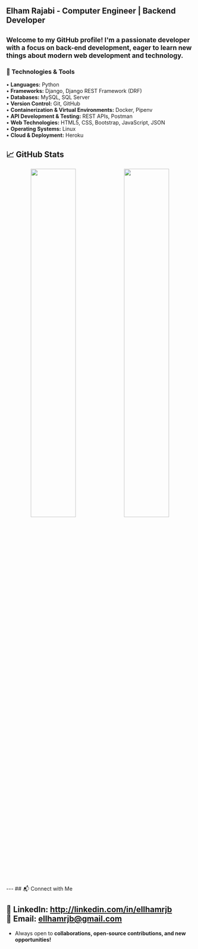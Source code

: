 ## Elham Rajabi - Computer Engineer | Backend Developer

<sub>Welcome to my GitHub profile! I'm a passionate developer with a focus on back-end development, eager to learn new things about modern web development and technology.</sub>
---
### **🔧 Technologies & Tools**  
• **Languages:** Python  
• **Frameworks:** Django, Django REST Framework (DRF)  
• **Databases:** MySQL, SQL Server  
• **Version Control:** Git, GitHub  
• **Containerization & Virtual Environments:** Docker, Pipenv  
• **API Development & Testing:** REST APIs, Postman  
• **Web Technologies:** HTML5, CSS, Bootstrap, JavaScript, JSON  
• **Operating Systems:** Linux  
• **Cloud & Deployment:** Heroku  

## 📈 GitHub Stats  

<p align="center">
  <img src="https://github-readme-stats.vercel.app/api?username=ellhamrjb&show_icons=true&theme=radical" width="49%">
  <img src="https://github-readme-streak-stats.herokuapp.com/?user=ellhamrjb&theme=radical" width="49%">
</p>
---
## 📬 Connect with Me  

💼 **LinkedIn:** http://linkedin.com/in/ellhamrjb  
📧 **Email:** ellhamrjb@gmail.com
---
* Always open to **collaborations, open-source contributions, and new opportunities!**
